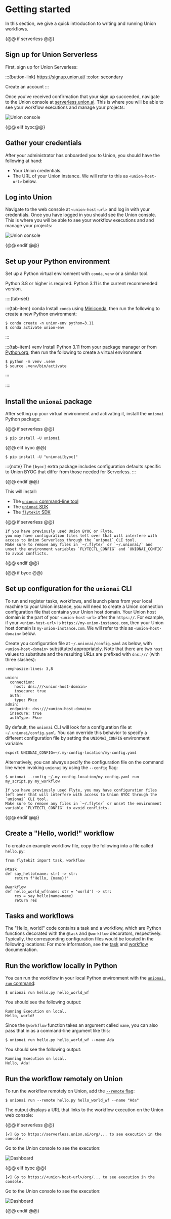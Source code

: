 # Getting started

In this section, we give a quick introduction to writing and running Union workflows.

{@@ if serverless @@}

## Sign up for Union Serverless

First, sign up for Union Serverless:

:::{button-link} https://signup.union.ai/
:color: secondary

Create an account
:::

Once you've received confirmation that your sign up succeeded, navigate to
the Union console at [serverless.union.ai](https://serverless.union.ai).
This is where you will be able to see your workflow executions and manage your projects:

![Union console](/_static/images/dashboard.png)

{@@ elif byoc@@}

## Gather your credentials

After your administrator has onboarded you to Union, you should have the following at hand:

* Your Union credentials.
* The URL of your Union instance. We will refer to this as `<union-host-url>` below.

## Log into Union

Navigate to the web console at `<union-host-url>` and log in with your credentials.
Once you have logged in you should see the Union console.
This is where you will be able to see your workflow executions and and manage your projects:

![Union console](/_static/images/union-byoc-home.png)

{@@ endif @@}

## Set up your Python environment

Set up a Python virtual environment with `conda`, `venv` or a similar tool.

Python 3.8 or higher is required. Python 3.11 is the current recommended version.

::::{tab-set}

:::{tab-item} conda
Install `conda` using [Miniconda](https://docs.anaconda.com/free/miniconda/index.html), then run the following to create
a new Python environment:

```{code-block} shell
$ conda create -n union-env python=3.11
$ conda activate union-env
```
:::

:::{tab-item} venv
Install Python 3.11 from your package manager or from [Python.org](https://www.python.org/downloads/), then run the following to create a virtual environment:

```{code-block} shell
$ python -m venv .venv
$ source .venv/bin/activate
```
:::

::::

## Install the `unionai` package

After setting up your virtual environment and activating it, install the `unionai` Python package:

{@@ if serverless @@}

```{code-block} shell
$ pip install -U unionai
```

{@@ elif byoc @@}

```{code-block} shell
$ pip install -U "unionai[byoc]"
```

:::{note}
The `[byoc]` extra package includes configuration defaults specific to Union BYOC that differ from those needed for Serverless.
:::

{@@ endif @@}

This will install:
* The [`unionai` command-line tool](../api/unionai-cli)
* The [`unionai` SDK](../api/sdk/index)
* The [`flytekit` SDK](https://docs.flyte.org/en/latest/api/flytekit/docs_index.html)

{@@ if serverless @@}

```{warning}
If you have previously used Union BYOC or Flyte,
you may have configuration files left over that will interfere with access to Union Serverless through the `unionai` CLI tool.
Make sure to remove any files in `~/.flyte/` or `~/.unionai/` and unset the environment variables `FLYTECTL_CONFIG` and `UNIONAI_CONFIG` to avoid conflicts.
```

{@@ endif @@}

{@@ if byoc @@}

## Set up configuration for the `unionai` CLI

To run and register tasks, workflows, and launch plans from your local machine to your Union instance, you will need to create a Union connection configuration file that contains your Union host domain.
Your Union host domain is the part of your `<union-host-url>` after the `https://`.
For example, if your `<union-host-url>` is `https://my-union-instance.com`, then your Union host domain is `my-union-instance.com`.
We will refer to this as `<union-host-domain>` below.

Create you configuration file at `~/.unionai/config.yaml` as below, with `<union-host-domain>` substituted appropriately.
Note that there are two `host` values to substitute and the resulting URLs are prefixed with `dns:///` (with three slashes):

```{code-block} yaml
:emphasize-lines: 3,8

union:
  connection:
    host: dns:///<union-host-domain>
    insecure: true
  auth:
    type: Pkce
admin:
  endpoint: dns:///<union-host-domain>
  insecure: true
  authType: Pkce
```

By default, the `unionai` CLI will look for a configuration file at `~/.unionai/config.yaml`.
You can override this behavior to specify a different configuration file by setting the `UNIONAI_CONFIG` environment variable:

```{code-block} shell
export UNIONAI_CONFIG=~/.my-config-location/my-config.yaml
```

Alternatively, you can always specify the configuration file on the command line when invoking `unionai` by using the `--config` flag:

```{code-block} shell
$ unionai --config ~/.my-config-location/my-config.yaml run my_script.py my_workflow
```

```{warning}
If you have previously used Flyte, you may have configuration files left over that will interfere with access to Union BYOC through the `unionai` CLI tool.
Make sure to remove any files in `~/.flyte/` or unset the environment variable `FLYTECTL_CONFIG` to avoid conflicts.
```

{@@ endif @@}

## Create a "Hello, world!" workflow

To create an example workflow file, copy the following into a file called `hello.py`:

```{code-block} python
from flytekit import task, workflow

@task
def say_hello(name: str) -> str:
    return f"Hello, {name}!"

@workflow
def hello_world_wf(name: str = 'world') -> str:
    res = say_hello(name=name)
    return res
```

## Tasks and workflows

The "Hello, world!" code contains a task and a workflow, which are Python functions decorated with the `@task` and `@workflow` decorators, respectively.
Typically, the corresponding configuration files would be located in the following locations:
For more information, see the [task](../core-concepts/tasks/index) and [workflow](../core-concepts/workflows/index) documentation.

## Run the workflow locally in Python

You can run the workflow in your local Python environment with the [`unionai run` command](../api/unionai-cli.md#unionai-run):

```{code-block} shell
$ unionai run hello.py hello_world_wf
```

You should see the following output:

```{code-block} shell
Running Execution on local.
Hello, world!
```

Since the `@workflow` function takes an argument called `name`, you can also pass that in
as a command-line argument like this:

```{code-block} shell
$ unionai run hello.py hello_world_wf --name Ada
```

You should see the following output:

```{code-block} shell
Running Execution on local.
Hello, Ada!
```

## Run the workflow remotely on Union

To run the workflow remotely on Union, add the [`--remote` flag](../api/unionai-cli.md#cmdoption-unionai-run-r):

```{code-block} shell
$ unionai run --remote hello.py hello_world_wf --name "Ada"
```

The output displays a URL that links to the workflow execution on the Union web console:

{@@ if serverless @@}

```{code-block} shell
[✔] Go to https://serverless.union.ai/org/... to see execution in the console.
```

Go to the Union console to see the execution:

![Dashboard](/_static/images/first-execution.png)

{@@ elif byoc @@}

```{code-block} shell
[✔] Go to https://<union-host-url>/org/... to see execution in the console.
```

Go to the Union console to see the execution:

![Dashboard](/_static/images/first-execution-byoc.png)

{@@ endif @@}
